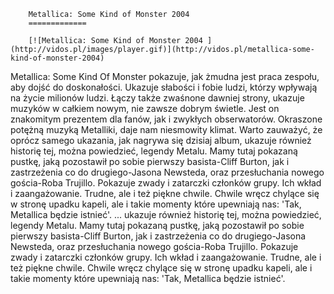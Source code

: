 
        Metallica: Some Kind of Monster 2004 
        =============
        
        [![Metallica: Some Kind of Monster 2004 ](http://vidos.pl/images/player.gif)](http://vidos.pl/metallica-some-kind-of-monster-2004)
        
        
 Metallica: Some Kind Of Monster pokazuje, jak żmudna jest praca zespołu, aby dojść do doskonałości. Ukazuje słabości i fobie ludzi, którzy wpływają na życie milionów ludzi. Łączy także zwaśnone dawniej strony, ukazuje muzyków w całkiem nowym, nie zawsze dobrym świetle. Jest on znakomitym prezentem dla fanów, jak i zwykłych obserwatorów. Okraszone potężną muzyką Metalliki, daje nam niesmowity klimat. Warto zauważyć, że oprócz samego ukazania, jak nagrywa się dzisiaj album, ukazuje również historię tej, można powiedzieć, legendy Metalu. Mamy tutaj pokazaną pustkę, jaką pozostawił po sobie pierwszy basista-Cliff Burton, jak i zastrzeżenia co do drugiego-Jasona Newsteda, oraz przesłuchania nowego gościa-Roba Trujillo. Pokazuje zwady i zatarczki członków grupy. Ich wkład i zaangażowanie. Trudne, ale i też piękne chwile. Chwile wręcz chylące się w stronę upadku kapeli, ale i takie momenty które upewniają nas: 'Tak, Metallica będzie istnieć'.  ... ukazuje również historię tej, można powiedzieć, legendy Metalu. Mamy tutaj pokazaną pustkę, jaką pozostawił po sobie pierwszy basista-Cliff Burton, jak i zastrzeżenia co do drugiego-Jasona Newsteda, oraz przesłuchania nowego gościa-Roba Trujillo. Pokazuje zwady i zatarczki członków grupy. Ich wkład i zaangażowanie. Trudne, ale i też piękne chwile. Chwile wręcz chylące się w stronę upadku kapeli, ale i takie momenty które upewniają nas: 'Tak, Metallica będzie istnieć'.
    
